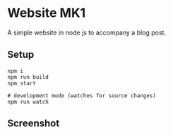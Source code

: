 # Website MK1

A simple website in node js to accompany a blog post.

## Setup

```
npm i
npm run build
npm start

# development mode (watches for source changes)
npm run watch
```

## Screenshot

